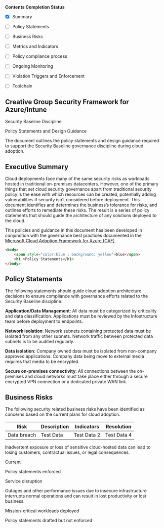**Contents Completion Status**

 - [x] Summary 

 - [ ] Policy Statements
 
 - [ ] Business Risks

 - [ ] Metrics and Indicators
  
 - [ ] Policy compliance process

 - [ ] Ongoing Monitoring

 - [ ] Violation Triggers and Enforcement
  
 - [ ] Toolchain
 
## Creative Group Security Framework for Azure/Intune

Security Baseline Discipline

Policy Statements and Design Guidance

The document outlines the policy statements and design guidance required to support the Security Baseline governance discipline during cloud adoption.


## Executive Summary

Cloud deployments face many of the same security risks as workloads hosted in traditional on-premises datacenters. However, one of the primary things that set cloud security governance apart from traditional security policy is the ease with which resources can be created, potentially adding vulnerabilities if security isn't considered before deployment. This document identifies and determines the business’s tolerance for risks, and outlines efforts to remediate these risks. The result is a series of policy statements that should guide the architecture of any solutions deployed to the cloud.

This policies and guidance in this document has been developed in conjunction with the governance best practices documented in the [Microsoft Cloud Adoption Framework for Azure (CAF)](http://aka.ms/caf).

```html
<body>
	<span style="color:blue ; background: yellow">blue</span>
	<h1 >Policy Statements</h1>
</body>
```
## Policy Statements

The following statements should guide cloud adoption architecture decisions to ensure compliance with governance efforts related to the Security Baseline discipline.

**Application/Data Management**: All data must be categorized by criticality and data classification. Applications must be reviewed by the Infostructure team before deployment to endpoints.

**Network isolation**: Network subnets containing protected data must be isolated from any other subnets. Network traffic between protected data subnets is to be audited regularly.

**Data isolation:** Company owned data must be isolated from non-company approved applications. Company data being move to external media requires that media to be encrypted.

**Secure on-premises connectivity**: All connections between the on-premises and cloud networks must take place either through a secure encrypted VPN connection or a dedicated private WAN link.

## Business Risks

The following security related business risks have been identified as concerns based on the current plans for cloud adoption.

Risk | Description | Indicators | Resolution|
|-----|--------------|------------|-------------|
| Data breach | Test Data | Test Data 2 | Test Data 4 |


Inadvertent exposure or loss of sensitive cloud-hosted data can lead to losing customers, contractual issues, or legal consequences.

Current

Policy statements enforced

Service disruption

Outages and other performance issues due to insecure infrastructure interrupts normal operations and can result in lost productivity or lost business.

Mission-critical workloads deployed

Policy statements drafted but not enforced
